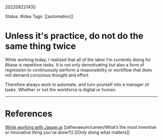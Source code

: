 202208221435

Status: #idea
Tags: [[automation]]

# Unless it's practice, do not do the same thing twice

While working today, I realized that all of the labor I'm currently doing for 8base is repetitive tasks. It is not only demotivating but also a form of regression to continuously perform a responsibility or workflow that does not demand conscious thought and effort. 

Therefore always work to automate, and turn yourself into a manager of tasks. Whether or not the workforce is digital or human.

___
# References

[While working with Jasper.ai](https://jasper.ai)
[[athenaeum/career/What’s the most inventive or innovative thing you’ve done?]]
[[Only doing what matters]]